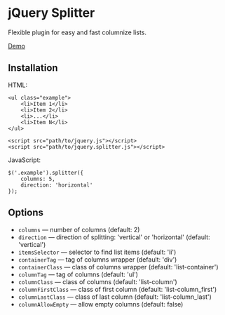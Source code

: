 # jQuery Splitter

Flexible plugin for easy and fast columnize lists.

[Demo](http://omgovich.github.io/jquery-splitter/)

## Installation

HTML:

	<ul class="example">
		<li>Item 1</li>
		<li>Item 2</li>
		<li>...</li>
		<li>Item N</li>
	</ul>

    <script src="path/to/jquery.js"></script>
    <script src="path/to/jquery.splitter.js"></script>

JavaScript:

	$('.example').splitter({
		columns: 5,
		direction: 'horizontal'
	});

## Options

* `columns` — number of columns (default: 2)
* `direction` — direction of splitting: 'vertical' or 'horizontal' (default: 'vertical')
* `itemsSelector` — selector to find list items (default: 'li')
* `containerTag` — tag of columns wrapper (default: 'div')
* `containerClass` — class of columns wrapper (default: 'list-container')
* `columnTag` — tag of columns (default: 'ul')
* `columnClass` — class of columns (default: 'list-column')
* `columnFirstClass` — class of first column (default: 'list-column_first')
* `columnLastClass` — class of last column (default: 'list-column_last')
* `columnAllowEmpty` — allow empty columns (default: false)